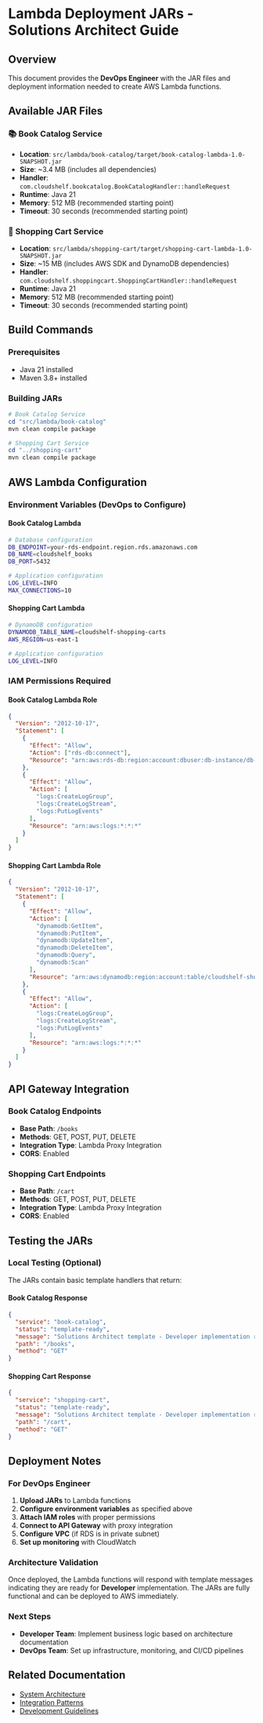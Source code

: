 # Lambda Deployment JARs - Solutions Architect Guide

## Overview

This document provides the **DevOps Engineer** with the JAR files and deployment information needed to create AWS Lambda functions.

## Available JAR Files

### 📚 Book Catalog Service

- **Location**: `src/lambda/book-catalog/target/book-catalog-lambda-1.0-SNAPSHOT.jar`
- **Size**: ~3.4 MB (includes all dependencies)
- **Handler**: `com.cloudshelf.bookcatalog.BookCatalogHandler::handleRequest`
- **Runtime**: Java 21
- **Memory**: 512 MB (recommended starting point)
- **Timeout**: 30 seconds (recommended starting point)

### 🛒 Shopping Cart Service

- **Location**: `src/lambda/shopping-cart/target/shopping-cart-lambda-1.0-SNAPSHOT.jar`
- **Size**: ~15 MB (includes AWS SDK and DynamoDB dependencies)
- **Handler**: `com.cloudshelf.shoppingcart.ShoppingCartHandler::handleRequest`
- **Runtime**: Java 21
- **Memory**: 512 MB (recommended starting point)
- **Timeout**: 30 seconds (recommended starting point)

## Build Commands

### Prerequisites

- Java 21 installed
- Maven 3.8+ installed

### Building JARs

```powershell
# Book Catalog Service
cd "src/lambda/book-catalog"
mvn clean compile package

# Shopping Cart Service
cd "../shopping-cart"
mvn clean compile package
```

## AWS Lambda Configuration

### Environment Variables (DevOps to Configure)

#### Book Catalog Lambda

```bash
# Database configuration
DB_ENDPOINT=your-rds-endpoint.region.rds.amazonaws.com
DB_NAME=cloudshelf_books
DB_PORT=5432

# Application configuration
LOG_LEVEL=INFO
MAX_CONNECTIONS=10
```

#### Shopping Cart Lambda

```bash
# DynamoDB configuration
DYNAMODB_TABLE_NAME=cloudshelf-shopping-carts
AWS_REGION=us-east-1

# Application configuration
LOG_LEVEL=INFO
```

### IAM Permissions Required

#### Book Catalog Lambda Role

```json
{
  "Version": "2012-10-17",
  "Statement": [
    {
      "Effect": "Allow",
      "Action": ["rds-db:connect"],
      "Resource": "arn:aws:rds-db:region:account:dbuser:db-instance/db-user-name"
    },
    {
      "Effect": "Allow",
      "Action": [
        "logs:CreateLogGroup",
        "logs:CreateLogStream",
        "logs:PutLogEvents"
      ],
      "Resource": "arn:aws:logs:*:*:*"
    }
  ]
}
```

#### Shopping Cart Lambda Role

```json
{
  "Version": "2012-10-17",
  "Statement": [
    {
      "Effect": "Allow",
      "Action": [
        "dynamodb:GetItem",
        "dynamodb:PutItem",
        "dynamodb:UpdateItem",
        "dynamodb:DeleteItem",
        "dynamodb:Query",
        "dynamodb:Scan"
      ],
      "Resource": "arn:aws:dynamodb:region:account:table/cloudshelf-shopping-carts*"
    },
    {
      "Effect": "Allow",
      "Action": [
        "logs:CreateLogGroup",
        "logs:CreateLogStream",
        "logs:PutLogEvents"
      ],
      "Resource": "arn:aws:logs:*:*:*"
    }
  ]
}
```

## API Gateway Integration

### Book Catalog Endpoints

- **Base Path**: `/books`
- **Methods**: GET, POST, PUT, DELETE
- **Integration Type**: Lambda Proxy Integration
- **CORS**: Enabled

### Shopping Cart Endpoints

- **Base Path**: `/cart`
- **Methods**: GET, POST, PUT, DELETE
- **Integration Type**: Lambda Proxy Integration
- **CORS**: Enabled

## Testing the JARs

### Local Testing (Optional)

The JARs contain basic template handlers that return:

#### Book Catalog Response

```json
{
  "service": "book-catalog",
  "status": "template-ready",
  "message": "Solutions Architect template - Developer implementation required",
  "path": "/books",
  "method": "GET"
}
```

#### Shopping Cart Response

```json
{
  "service": "shopping-cart",
  "status": "template-ready",
  "message": "Solutions Architect template - Developer implementation required",
  "path": "/cart",
  "method": "GET"
}
```

## Deployment Notes

### For DevOps Engineer

1. **Upload JARs** to Lambda functions
2. **Configure environment variables** as specified above
3. **Attach IAM roles** with proper permissions
4. **Connect to API Gateway** with proxy integration
5. **Configure VPC** (if RDS is in private subnet)
6. **Set up monitoring** with CloudWatch

### Architecture Validation

Once deployed, the Lambda functions will respond with template messages indicating they are ready for **Developer** implementation. The JARs are fully functional and can be deployed to AWS immediately.

### Next Steps

- **Developer Team**: Implement business logic based on architecture documentation
- **DevOps Team**: Set up infrastructure, monitoring, and CI/CD pipelines

## Related Documentation

- [System Architecture](../../docs/architecture/cloudshelf-system-architecture.md)
- [Integration Patterns](../../docs/architecture/cloudshelf-integration-patterns.md)
- [Development Guidelines](../../docs/architecture/cloudshelf-development-guidelines.md)
